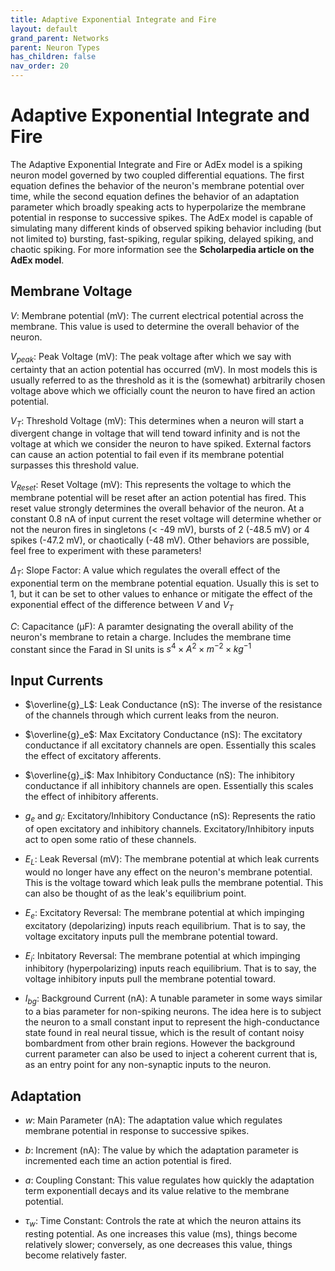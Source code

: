 ```yaml
---
title: Adaptive Exponential Integrate and Fire
layout: default
grand_parent: Networks
parent: Neuron Types
has_children: false
nav_order: 20
---
```


# Adaptive Exponential Integrate and Fire

The Adaptive Exponential Integrate and Fire or AdEx model is a spiking neuron model governed by two coupled differential equations. The first equation defines the behavior of the neuron's membrane potential over time, while the second equation defines the behavior of an adaptation parameter which broadly speaking acts to hyperpolarize the membrane potential in response to successive spikes. The AdEx model is capable of simulating many different kinds of observed spiking behavior including (but not limited to) bursting, fast-spiking, regular spiking, delayed spiking, and chaotic spiking. For more information see the **Scholarpedia article on the AdEx model**.

## Membrane Voltage

$V$: Membrane potential (mV): The current electrical potential across the membrane. This value is used to determine the overall behavior of the neuron.

$V_{peak}$: Peak Voltage (mV): The peak voltage after which we say with certainty that an action potential has occurred (mV). In most models this is usually referred to as the threshold as it is the (somewhat) arbitrarily chosen voltage above which we officially count the neuron to have fired an action potential.

$V_T$: Threshold Voltage (mV): This determines when a neuron will start a divergent change in voltage that will tend toward infinity and is not the voltage at which we consider the neuron to have spiked. External factors can cause an action potential to fail even if its membrane potential surpasses this threshold value.

$V_{Reset}$: Reset Voltage (mV): This represents the voltage to which the membrane potential will be reset after an action potential has fired. This reset value strongly determines the overall behavior of the neuron. At a constant 0.8 nA of input current the reset voltage will determine whether or not the neuron fires in singletons (<
 -49 mV), bursts of 2 (-48.5 mV) or 4 spikes (-47.2 mV), or chaotically (-48 mV). Other behaviors are possible, feel free to experiment with these parameters!

$\Delta_T$: Slope Factor: A value which regulates the overall effect of the exponential term on the membrane potential equation. Usually this is set to 1, but it can be set to other values to enhance or mitigate the effect of the exponential effect of the difference between $V$ and $V_T$

$C$: Capacitance (&mu;F): A paramter designating the overall ability of the neuron's membrane to retain a charge. Includes the membrane time constant since the Farad in SI units is $s^4 \times A^2 \times m^{-2} \times kg^{-1}$

## Input Currents

- $\overline{g}_L$: Leak Conductance (nS): The inverse of the resistance of the channels through which current leaks from the neuron.

- $\overline{g}_e$: Max Excitatory Conductance (nS): The excitatory conductance if all excitatory channels are open. Essentially this scales the effect of excitatory afferents.

- $\overline{g}_i$: Max Inhibitory Conductance (nS): The inhibitory conductance if all inhibitory channels are open. Essentially this scales the effect of inhibitory afferents.

- $g_e$ and $g_i$: Excitatory/Inhibitory Conductance (nS): Represents the ratio of open excitatory and inhibitory channels. Excitatory/Inhibitory inputs act to open some ratio of these channels.

- $E_L$: Leak Reversal (mV): The membrane potential at which leak currents would no longer have any effect on the neuron's membrane potential. This is the voltage toward which leak pulls the membrane potential. This can also be thought of as the leak's equilibrium point.

- $E_e$: Excitatory Reversal: The membrane potential at which impinging excitatory (depolarizing) inputs reach equilibrium. That is to say, the voltage excitatory inputs pull the membrane potential toward.

- $E_i$: Inbitatory Reversal: The membrane potential at which impinging inhibitory (hyperpolarizing) inputs reach equilibrium. That is to say, the voltage inhibitory inputs pull the membrane potential toward.

- $I_{bg}$: Background Current (nA): A tunable parameter in some ways similar to a bias parameter for non-spiking neurons. The idea here is to subject the neuron to a small constant input to represent the high-conductance state found in real neural tissue, which is the result of contant noisy bombardment from other brain regions. However the background current parameter can also be used to inject a coherent current that is, as an entry point for any non-synaptic inputs to the neuron.

## Adaptation

- $w$: Main Parameter (nA): The adaptation value which regulates membrane potential in response to successive spikes.

- $b$: Increment (nA): The value by which the adaptation parameter is incremented each time an action potential is fired.

- $a$: Coupling Constant: This value regulates how quickly the adaptation term exponentiall decays and its value relative to the membrane potential.

- $\tau_w$: Time Constant: Controls the rate at which the neuron attains its resting potential. As one increases this value (ms), things become relatively slower; conversely, as one decreases this value, things become relatively faster.